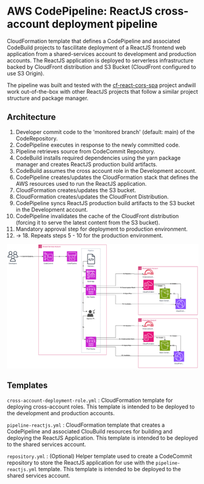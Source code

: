 # AWS CodePipeline: ReactJS cross-account deployment pipeline

CloudFormation template that defines a CodePipeline and associated CodeBuild projects to fascilitate deployment of a ReactJS frontend web application from a shared-services account to development and production accounts.
The ReactJS application is deployed to serverless infrastructure backed by CloudFront distribution and S3 Bucket (CloudFront configured to use S3 Origin).

The pipeline was built and tested with the [cf-react-cors-spa](https://github.com/AydanBedingham/cf-react-cors-spa) project andwill work out-of-the-box with other ReactJS projects that follow a similar project structure and package manager.

## Architecture
1. Developer commit code to the 'monitored branch' (default: main) of the CodeRepository.
2. CodePipeline executes in response to the newly committed code.
3. Pipeline retrieves source from CodeCommit Repository.
4. CodeBuild installs required dependencies using the yarn package manager and creates ReactJS production build artifacts.
5. CodeBuild assumes the cross account role in the Development account.
6. CodePipeline creates/updates the CloudFormation stack that defines the AWS resources used to run the ReactJS application.
7. CloudFormation creates/updates the S3 bucket.
8. CloudFormation creates/updates the CloudFront Distribution.
9. CodePipeline syncs ReactJS production build artifacts to the S3 bucket in the Development account.
10. CodePipeline invalidates the cache of the CloudFront distribution (forcing it to serve the latest content from the S3 bucket).
11. Mandatory approval step for deployment to production environment.
12. -> 18. Repeats steps 5 - 10 for the production environment.

![Screenshot](res/ReactJS-CodeDeploy-Pipeline.drawio.svg?raw=true)


## Templates
`cross-account-deployment-role.yml` : CloudFormation template for deploying cross-account roles. This template is intended to be deployed to the development and production accounts.

`pipeline-reactjs.yml` : CloudFormation template that creates a CodePipeline and associated ClouBuild resources for building and deploying the ReactJS Application. This template is intended to be deployed to the shared services account.

`repository.yml` : (Optional) Helper template used to create a CodeCommit repository to store the ReactJS application for use with the `pipeline-reactjs.yml` template. This template is intended to be deployed to the shared services account.